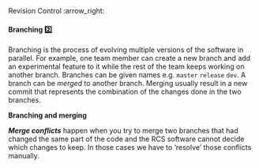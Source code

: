 <link rel="stylesheet" href="{{baseUrl}}/css/textbook.css">

<div class="website-content">

<div id="path">Revision Control :arrow_right: </div>

<div id="title">

#### Branching :two:

</div>

<div id="body">

Branching is the process of evolving multiple versions of the software in parallel. For example, one team member can create a new branch and add an experimental feature to it while the rest of the team keeps working on another branch. Branches can be given names e.g. `master` `release` `dev`. A branch can be _merged_ to another branch. Merging usually result in a new commit that represents the combination of the changes done in the two branches.

<pic src="{{baseUrl}}/revisionControl/branching/images/diagram.png" height="180">
  <strong>Branching and merging</strong>
</pic>

**_Merge conflicts_** happen when you try to merge two branches that had changed the same part of the code and the RCS software cannot decide which changes to keep. In those cases we have to ‘resolve’ those conflicts manually.

</div>

</div>
